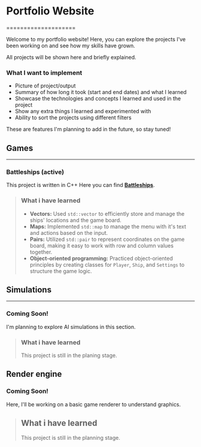 # Portfolio Website
====================

Welcome to my portfolio website! Here, you can explore the projects I've been working on and see how my skills have grown.

All projects will be shown here and briefly explained.

### What I want to implement 
* Picture of project/output 
* Summary of how long it took (start and end dates) and what I learned
* Showcase the technologies and concepts I learned and used in the project
* Show any extra things I learned and experimented with
* Ability to sort the projects using different filters 

These are features I'm planning to add in the future, so stay tuned!

## Games 
------
### Battleships (active) 

This project is written in C++
Here you can find **[Battleships](https://github.com/smile3io/Battleships "bum bam splash")**.

> ### What i have learned 
> * **Vectors:** Used `std::vector` to efficiently store and manage the ships' locations and the game board.
> * **Maps:** Implemented `std::map` to manage the menu with it's text and actions based on the input.
> * **Pairs:** Utilized `std::pair` to represent coordinates on the game board, making it easy to work with row and column values together.
> * **Object-oriented programming:** Practiced object-oriented principles by creating classes for `Player`, `Ship`, and `Settings` to structure the game logic.

## Simulations
-----------
### Coming Soon!

I'm planning to explore AI simulations in this section.

> ### What i have learned 
> This project is still in the planing stage.

Render engine 
-------------
### Coming Soon!

Here, I'll be working on a basic game renderer to understand graphics.

> ## What i have learned 
> This project is still in the planning stage.